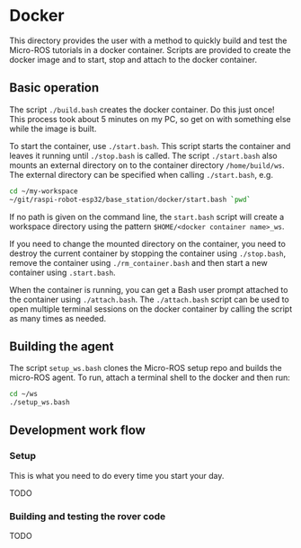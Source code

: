 # Docker

This directory provides the user with a method to quickly build and test the Micro-ROS tutorials in a docker container.  Scripts are provided to create the docker image and to start, stop and attach to the docker container.

## Basic operation

The script `./build.bash` creates the docker container.  Do this just once!  This process took about 5 minutes on my PC, so get on with something else while the image is built.

To start the container, use `./start.bash`.  This script starts the container and leaves it running until `./stop.bash` is called. The script `./start.bash` also mounts an external directory on to the container directory `/home/build/ws`.  The external directory can be specified when calling `./start.bash`, e.g.

```bash
cd ~/my-workspace
~/git/raspi-robot-esp32/base_station/docker/start.bash `pwd`
```

If no path is given on the command line, the `start.bash` script will create a workspace directory using the pattern `$HOME/<docker container name>_ws`.

If you need to change the mounted directory on the container, you need to destroy the current container by stopping the container using `./stop.bash`, remove the container using `./rm_container.bash` and then start a new container using `.start.bash`.

When the container is running, you can get a Bash user prompt attached to the container using `./attach.bash`.  The `./attach.bash` script can be used to open multiple terminal sessions on the docker container by calling the script as many times as needed.

## Building the agent

The script `setup_ws.bash` clones the Micro-ROS setup repo and builds the micro-ROS agent. To run, attach a terminal shell to the docker and then run:

```bash
cd ~/ws
./setup_ws.bash
```

## Development work flow

### Setup

This is what you need to do every time you start your day.

TODO

### Building and testing the rover code

TODO
